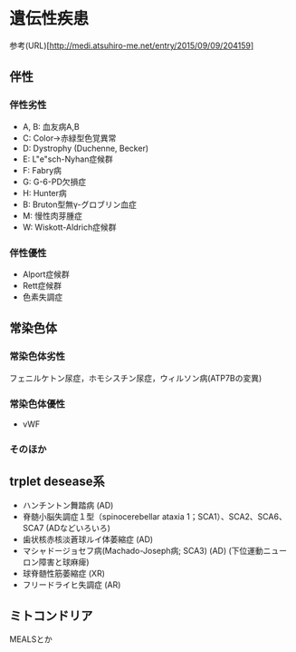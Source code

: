 # 遺伝性疾患

参考(URL)[http://medi.atsuhiro-me.net/entry/2015/09/09/204159]


## 伴性
### 伴性劣性
* A, B: 血友病A,B
* C: Color→赤緑型色覚異常
* D: Dystrophy (Duchenne, Becker)
* E: L"e"sch-Nyhan症候群
* F: Fabry病
* G: G-6-PD欠損症
* H: Hunter病
* B: Bruton型無γ-グロブリン血症
* M: 慢性肉芽腫症
* W: Wiskott-Aldrich症候群

### 伴性優性
* Alport症候群
* Rett症候群
* 色素失調症

## 常染色体
### 常染色体劣性
フェニルケトン尿症，ホモシスチン尿症，ウィルソン病(ATP7Bの変異)

### 常染色体優性
* vWF


### そのほか
## trplet desease系
* ハンチントン舞踏病 (AD)
* 脊髄小脳失調症１型（spinocerebellar ataxia 1；SCA1）、SCA2、SCA6、SCA7 (ADなどいろいろ)
* 歯状核赤核淡蒼球ルイ体萎縮症 (AD)
* マシャドージョセフ病(Machado-Joseph病; SCA3) (AD) (下位運動ニューロン障害と球麻痺) 
* 球脊髄性筋萎縮症 (XR)
* フリードライヒ失調症 (AR)

## ミトコンドリア
MEALSとか
